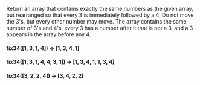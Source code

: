 
Return an array that contains exactly the same numbers as the given array, but rearranged so that every 3 is immediately followed by a 4. 
Do not move the 3's, but every other number may move.
The array contains the same number of 3's and 4's, every 3 has a number after it that is not a 3, and a 3 appears in the array before any 4.


#### fix34([1, 3, 1, 4]) → [1, 3, 4, 1]
#### fix34([1, 3, 1, 4, 4, 3, 1]) → [1, 3, 4, 1, 1, 3, 4]
#### fix34([3, 2, 2, 4]) → [3, 4, 2, 2]
